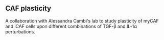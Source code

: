 ## CAF plasticity

A collaboration with Alessandra Cambi's lab to study plasticity of myCAF and iCAF cells upon different combinations of TGF-β and IL-1α perturbations. 

